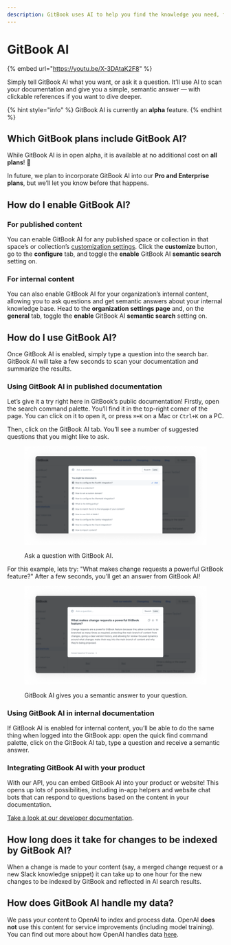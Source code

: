 ```yaml
---
description: GitBook uses AI to help you find the knowledge you need, faster.
---
```


# GitBook AI

{% embed url="https://youtu.be/X-3DAtaK2F8" %}

Simply tell GitBook AI what you want, or ask it a question. It’ll use AI to scan your documentation and give you a simple, semantic answer — with clickable references if you want to dive deeper.

{% hint style="info" %}
GitBook AI is currently an **alpha** feature.
{% endhint %}

## Which GitBook plans include GitBook AI?

While GitBook AI is in open alpha, it is available at no additional cost on **all plans**! 🤩

In future, we plan to incorporate GitBook AI into our **Pro and Enterprise plans**, but we’ll let you know before that happens.

## How do I enable GitBook AI?

### For published content

You can enable GitBook AI for any published space or collection in that space’s or collection’s [customization settings](../../publishing/customization/space-customization.md). Click the **customize** button, go to the **configure** tab, and toggle the **enable** GitBook AI **semantic search** setting on.

### For internal content

You can also enable GitBook AI for your organization’s internal content, allowing you to ask questions and get semantic answers about your internal knowledge base. Head to the **organization settings page** and, on the **general** tab, toggle the **enable** GitBook AI **semantic search** setting on.

## How do I use GitBook AI?

Once GitBook AI is enabled, simply type a question into the search bar. GitBook AI will take a few seconds to scan your documentation and summarize the results.

### Using GitBook AI in published documentation

Let’s give it a try right here in GitBook’s public documentation! Firstly, open the search command palette. You’ll find it in the top-right corner of the page. You can click on it to open it, or press `⌘+K` on a Mac or `Ctrl+K` on a PC.

Then, click on the GitBook AI tab. You’ll see a number of suggested questions that you might like to ask.

<div data-full-width="true">

<figure><img src="../../.gitbook/assets/search-lens-tab.png" alt=""><figcaption><p>Ask a question with GitBook AI.</p></figcaption></figure>

</div>

For this example, lets try: "What makes change requests a powerful GitBook feature?" After a few seconds, you’ll get an answer from GitBook AI!

<div data-full-width="true">

<figure><img src="../../.gitbook/assets/search-lens-answer.png" alt=""><figcaption><p>GitBook AI gives you a semantic answer to your question.</p></figcaption></figure>

</div>

### Using GitBook AI in internal documentation

If GitBook AI is enabled for internal content, you’ll be able to do the same thing when logged into the GitBook app: open the quick find command palette, click on the GitBook AI tab, type a question and receive a semantic answer.

### Integrating GitBook AI with your product

With our API, you can embed GitBook AI into your product or website! This opens up lots of possibilities, including in-app helpers and website chat bots that can respond to questions based on the content in your documentation.

[Take a look at our developer documentation](https://developer.gitbook.com/gitbook-api/reference/search#get-ai-search-results-from-all-spaces-for-the-currently-authenticated-user).

## How long does it take for changes to be indexed by GitBook AI?

When a change is made to your content (say, a merged change request or a new Slack knowledge snippet) it can take up to one hour for the new changes to be indexed by GitBook and reflected in AI search results.

## How does GitBook AI handle my data?

We pass your content to OpenAI to index and process data. OpenAI **does not** use this content for service improvements (including model training). You can find out more about how OpenAI handles data [here](https://openai.com/blog/introducing-chatgpt-and-whisper-apis#developer-focus).
